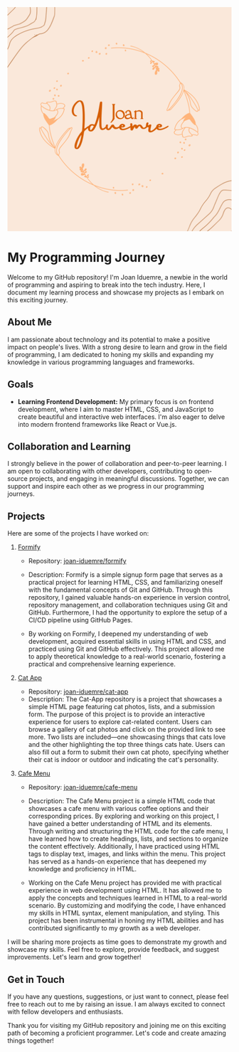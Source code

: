 ![Joan Iduemre](joan-iduemre.png)

# My Programming Journey

Welcome to my GitHub repository! I'm Joan Iduemre, a newbie in the world of programming and aspiring to break into the tech industry. Here, I document my learning process and showcase my projects as I embark on this exciting journey.

## About Me
I am passionate about technology and its potential to make a positive impact on people's lives. With a strong desire to learn and grow in the field of programming, I am dedicated to honing my skills and expanding my knowledge in various programming languages and frameworks.

## Goals
- **Learning Frontend Development:** My primary focus is on frontend development, where I aim to master HTML, CSS, and JavaScript to create beautiful and interactive web interfaces. I'm also eager to delve into modern frontend frameworks like React or Vue.js.

## Collaboration and Learning
I strongly believe in the power of collaboration and peer-to-peer learning. I am open to collaborating with other developers, contributing to open-source projects, and engaging in meaningful discussions. Together, we can support and inspire each other as we progress in our programming journeys.

## Projects

Here are some of the projects I have worked on:

1. [Formify](https://joan-iduemre.github.io/formify)
   - Repository: [joan-iduemre/formify](https://github.com/joan-iduemre/formify)
   - Description: Formify is a simple signup form page that serves as a practical project for learning HTML, CSS, and familiarizing oneself with the fundamental concepts of Git and GitHub. Through this repository, I gained valuable hands-on experience in version control, repository management, and collaboration techniques using Git and GitHub. Furthermore, I had the opportunity to explore the setup of a CI/CD pipeline using GitHub Pages.

   - By working on Formify, I deepened my understanding of web development, acquired essential skills in using HTML and CSS, and practiced using Git and GitHub effectively. This project allowed me to apply theoretical knowledge to a real-world scenario, fostering a practical and comprehensive learning experience.

2. [Cat App](https://joan-iduemre.github.io/cat-app)
   - Repository: [joan-iduemre/cat-app](https://github.com/joan-iduemre/cat-app)
   - Description: The Cat-App repository is a project that showcases a simple HTML page featuring cat photos, lists, and a submission form. The purpose of this project is to provide an interactive experience for users to explore cat-related content. Users can browse a gallery of cat photos and click on the provided link to see more. Two lists are included—one showcasing things that cats love and the other highlighting the top three things cats hate. Users can also fill out a form to submit their own cat photo, specifying whether their cat is indoor or outdoor and indicating the cat's personality.

3. [Cafe Menu](https://joan-iduemre.github.io/cafe-menu)
   - Repository: [joan-iduemre/cafe-menu](https://github.com/joan-iduemre/cafe-menu)
   - Description: The Cafe Menu project is a simple HTML code that showcases a cafe menu with various coffee options and their corresponding prices. By exploring and working on this project, I have gained a better understanding of HTML and its elements. Through writing and structuring the HTML code for the cafe menu, I have learned how to create headings, lists, and sections to organize the content effectively. Additionally, I have practiced using HTML tags to display text, images, and links within the menu. This project has served as a hands-on experience that has deepened my knowledge and proficiency in HTML.

   - Working on the Cafe Menu project has provided me with practical experience in web development using HTML. It has allowed me to apply the concepts and techniques learned in HTML to a real-world scenario. By customizing and modifying the code, I have enhanced my skills in HTML syntax, element manipulation, and styling. This project has been instrumental in honing my HTML abilities and has contributed significantly to my growth as a web developer.







I will be sharing more projects as time goes to demonstrate my growth and showcase my skills. Feel free to explore, provide feedback, and suggest improvements. Let's learn and grow together!
## Get in Touch
If you have any questions, suggestions, or just want to connect, please feel free to reach out to me by raising an issue. I am always excited to connect with fellow developers and enthusiasts.

Thank you for visiting my GitHub repository and joining me on this exciting path of becoming a proficient programmer. Let's code and create amazing things together!



<!--
 ### Hi there 👋 

**joan-iduemre/joan-iduemre** is a ✨ _special_ ✨ repository because its `README.md` (this file) appears on your GitHub profile.

Here are some ideas to get you started:

- 🔭 I’m currently working on ...
- 🌱 I’m currently learning ...
- 👯 I’m looking to collaborate on ...
- 🤔 I’m looking for help with ...
- 💬 Ask me about ...
- 📫 How to reach me: ...
- 😄 Pronouns: ...
- ⚡ Fun fact: ...
-->
